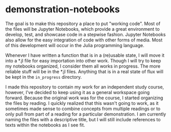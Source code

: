 # demonstration-notebooks
The goal is to make this repository a place to put "working code". Most of the files will be Jupyter Notebooks, which provide a great environment to develop, test, and showcase code in a stepwise fashion. Jupyter Notebooks also allow for the easy integration of code with other forms of media. Most of this development will occur in the Julia programming language.

Whenever I have written a function that is in a (re)usable state, I will move it into a *.jl file for easy importation into other work. Though I will try to keep my notebooks organized, I consider them all works in progress. The more reliable stuff will be in the *.jl files. Anything that is in a real state of flux will be kept in the `in_progress` directory.

I made this repository to contain my work for an independent study course, however, I've decided to keep using it as a general workspace going forward. Because the original work was for the course, I started organizing the files by reading. I quickly realized that this wasn't going to work, as it sometimes made sense to combine concepts from multiple readings or to only pull from part of a reading for a particular demonstration. I am currently naming the files with a descriptive title, but I will still include references to texts within the notebooks as I see fit.